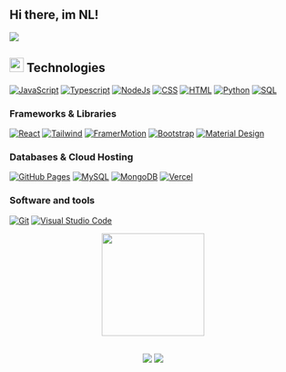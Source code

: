 ## Hi there, im NL!
<img src="https://readme-typing-svg.demolab.com?font=Fira+Code&pause=1000&width=435&lines=Software+Developer">

## <img src="https://media.giphy.com/media/QssGEmpkyEOhBCb7e1/giphy.gif" width="25px"> Technologies
<p>
    <a href="https://github.com/search?q=user%3ADenverCoder1+language%3Ajavascript"><img alt="JavaScript" src="https://img.shields.io/badge/JavaScript-F7DF1E.svg?logo=javascript&logoColor=black"></a>
    <a href="https://github.com/search?q=user%3ADenverCoder1+language%3Ac"><img alt="Typescript" src="https://custom-icon-badges.herokuapp.com/badge/Typescript-03599C.svg?logo=typescript&logoColor=white"></a>
    <a href="https://github.com/search?q=user%3ADenverCoder1+language%3Acpp"><img alt="NodeJs" src="https://custom-icon-badges.herokuapp.com/badge/NodeJS-3ba36b.svg?logo=nodejs&logoColor=white"></a>
    <a href="https://github.com/search?q=user%3ADenverCoder1+language%3Acss"><img alt="CSS" src="https://img.shields.io/badge/CSS-1572B6.svg?logo=css&logoColor=white"></a>
    <a href="https://github.com/search?q=user%3ADenverCoder1+language%3Ahtml"><img alt="HTML" src="https://img.shields.io/badge/HTML-E34F26.svg?logo=html5&logoColor=white"></a>
    <a href="https://github.com/search?q=user%3ADenverCoder1+language%3Apython"><img alt="Python" src="https://img.shields.io/badge/Python-14354C.svg?logo=python&logoColor=white"></a>
    <a href="https://github.com/search?q=user%3ADenverCoder1+language%3Asql"><img alt="SQL" src="https://custom-icon-badges.herokuapp.com/badge/SQL-025E8C.svg?logo=database&logoColor=white"></a>

</p>

### Frameworks & Libraries

<p>
    <a href="https://github.com/search?q=user%3ADenverCoder1+language%3Acsharp"><img alt="React" src="https://custom-icon-badges.herokuapp.com/badge/React-68217A.svg?logo=react&logoColor=white"></a>
    <a href="https://github.com/search?q=user%3ADenverCoder1+language%3Acsharp"><img alt="Tailwind" src="https://custom-icon-badges.herokuapp.com/badge/tailwind-68217A.svg?logo=Tailwind&logoColor=white"></a>
    <a href="https://github.com/search?q=user%3ADenverCoder1+language%3Acsharp"><img alt="FramerMotion" src="https://custom-icon-badges.herokuapp.com/badge/FramerMotion-27292e.svg?logo=framermotion&logoColor=white"></a>
    <a href="#"><img alt="Bootstrap" src="https://img.shields.io/badge/Bootstrap-7952B3.svg?logo=bootstrap&logoColor=white"></a>
    <a href="#"><img alt="Material Design" src="https://img.shields.io/badge/Material%20Design-0081CB.svg?logo=material-design&logoColor=white"></a>
    
</p>

### Databases & Cloud Hosting

<p>
    <a href="#"><img alt="GitHub Pages" src="https://img.shields.io/badge/GitHub%20Pages-327FC7.svg?logo=github&logoColor=white"></a>
    <a href="#"><img alt="MySQL" src="https://img.shields.io/badge/MySQL-00f.svg?logo=mysql&logoColor=white"></a>
    <a href="#"><img alt="MongoDB" src="https://img.shields.io/badge/MongoDB-3b634e.svg?logo=mongodb&logoColor=white"></a>
    <a href="#"><img alt="Vercel" src="https://img.shields.io/badge/Vercel-27292e.svg?logo=vercel&logoColor=white"></a>
</p>

### Software and tools

<p>
    <a href="#"><img alt="Git" src="https://img.shields.io/badge/Git-F05033.svg?logo=git&logoColor=white"></a>
    <a href="#"><img alt="Visual Studio Code" src="https://img.shields.io/badge/Visual%20Studio%20Code-0078d7.svg?logo=visual-studio-code&logoColor=white"></a>
</p>

</div>
<div>
  <div align="center">
  <a href="https://github.com/nicolaslema">
  <img height="180em" src="https://github-readme-stats.vercel.app/api/top-langs/?username=nicolaslema&layout=compact&langs_count=7&theme=dark"/>
</div>
<br>
<div align ="center"> 

  <a href = "mailto:nicolemadev@gmail.com"><img src="https://img.shields.io/badge/-Gmail-%23333?style=for-the-badge&logo=gmail&logoColor=white" target="_blank"></a>
  <a href="https://www.linkedin.com/in/" target="_blank"><img src="https://img.shields.io/badge/-LinkedIn-%23333?style=for-the-badge&logo=linkedin&logoColor=white" target="_blank"></a> 
</div>
</div>
